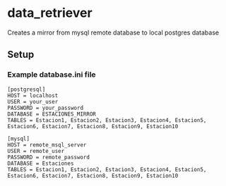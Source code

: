 # data_retriever
 Creates a mirror from mysql remote database to local postgres database

## Setup
### Example database.ini file
```
[postgresql]
HOST = localhost
USER = your_user
PASSWORD = your_password
DATABASE = ESTACIONES_MIRROR
TABLES = Estacion1, Estacion2, Estacion3, Estacion4, Estacion5, Estacion6, Estacion7, Estacion8, Estacion9, Estacion10

[mysql]
HOST = remote_msql_server
USER = remote_user
PASSWORD = remote_password
DATABASE = Estaciones
TABLES = Estacion1, Estacion2, Estacion3, Estacion4, Estacion5, Estacion6, Estacion7, Estacion8, Estacion9, Estacion10
```

